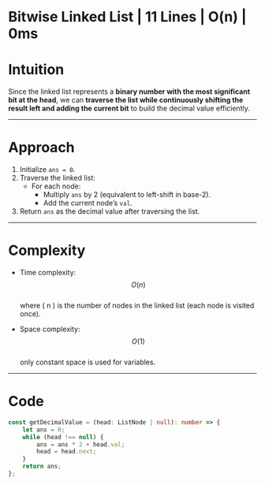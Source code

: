 # Bitwise Linked List | 11 Lines | O(n) | 0ms

# Intuition

Since the linked list represents a **binary number with the most significant bit at the head**, we can **traverse the list while continuously shifting the result left and adding the current bit** to build the decimal value efficiently.

---

# Approach

1. Initialize `ans = 0`.
2. Traverse the linked list:
   - For each node:
     - Multiply `ans` by 2 (equivalent to left-shift in base-2).
     - Add the current node’s `val`.
3. Return `ans` as the decimal value after traversing the list.

---

# Complexity

- Time complexity:  
  $$O(n)$$  
  where \( n \) is the number of nodes in the linked list (each node is visited once).

- Space complexity:  
  $$O(1)$$  
  only constant space is used for variables.

---

# Code

```typescript
const getDecimalValue = (head: ListNode | null): number => {
    let ans = 0;
    while (head !== null) {
        ans = ans * 2 + head.val;
        head = head.next;
    }
    return ans;
};
```
